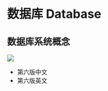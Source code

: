 # 数据库 Database

## 数据库系统概念

![](https://img30.360buyimg.com/n1/16066/70ef6289-39cf-45f6-aced-4606c64eb94f.jpg)

- 第六版中文
- 第六版英文